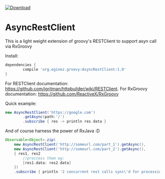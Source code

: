[ ![Download](https://api.bintray.com/packages/eginez/maven/org.eginez.groovy.AsyncRestClient/images/download.svg) ](https://bintray.com/eginez/maven/org.eginez.groovy.AsyncRestClient/_latestVersion)
# AsyncRestClient
This is a light weight extension of groovy's RESTClient to support asyn call via RxGroovy

Install:

```groovy
dependencies {
        compile 'org.eginez.groovy:AsyncRestClient:1.0'
}
```

For RESTClient documentation: https://github.com/jgritman/httpbuilder/wiki/RESTClient. 
For RxGroovy documentation: https://github.com/ReactiveX/RxGroovy

Quick example:

```groovy
new AsyncRestClient('https://google.com')
        .getAsync(path:'/')
        .subscribe { res -> println res.data }
```
And of course harness the power of RxJava :D
```groovy
Observable<Object>.zip(
    new AsyncRestClient('http://someurl.com/part_1').getAsync(),
    new AsyncRestClient('http://someurl.com/part_2').getAsync(),
    { res1, res2
        //proccess them eg:
        [res1.data: res2.data]
    })
    .subscribe { println '2 concurrent rest calls sync\'d for processing'}
```

